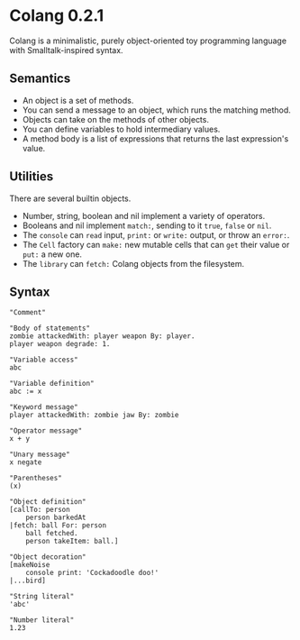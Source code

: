 # Colang 0.2.1

Colang is a minimalistic, purely object-oriented toy programming language with Smalltalk-inspired syntax.

## Semantics

* An object is a set of methods.
* You can send a message to an object, which runs the matching method.
* Objects can take on the methods of other objects.
* You can define variables to hold intermediary values.
* A method body is a list of expressions that returns the last expression's value.

## Utilities

There are several builtin objects.

* Number, string, boolean and nil implement a variety of operators.
* Booleans and nil implement `match:`, sending to it `true`, `false` or `nil`.
* The `console` can `read` input, `print:` or `write:` output, or throw an `error:`.
* The `Cell` factory can `make:` new mutable cells that can `get` their value or `put:` a new one.
* The `library` can `fetch:` Colang objects from the filesystem.

## Syntax

```
"Comment"

"Body of statements"
zombie attackedWith: player weapon By: player.
player weapon degrade: 1.

"Variable access"
abc

"Variable definition"
abc := x

"Keyword message"
player attackedWith: zombie jaw By: zombie

"Operator message"
x + y

"Unary message"
x negate

"Parentheses"
(x)

"Object definition"
[callTo: person
    person barkedAt
|fetch: ball For: person
    ball fetched.
    person takeItem: ball.]

"Object decoration"
[makeNoise
    console print: 'Cockadoodle doo!'
|...bird]

"String literal"
'abc'

"Number literal"
1.23
```